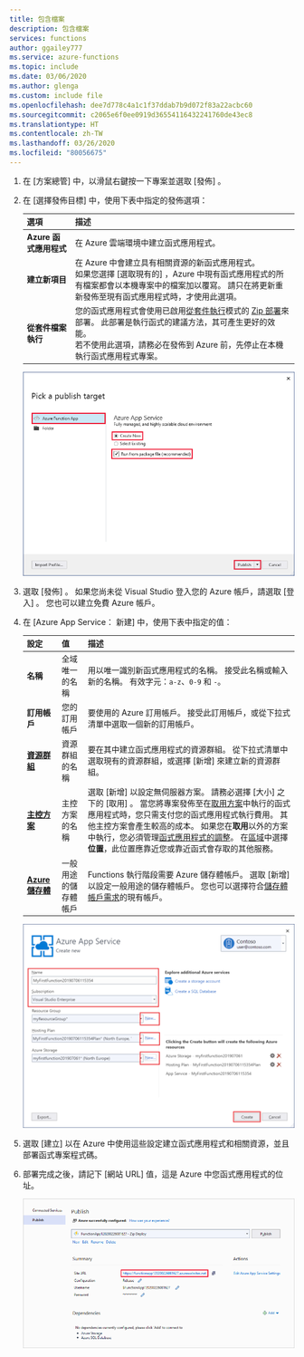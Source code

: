 ```yaml
---
title: 包含檔案
description: 包含檔案
services: functions
author: ggailey777
ms.service: azure-functions
ms.topic: include
ms.date: 03/06/2020
ms.author: glenga
ms.custom: include file
ms.openlocfilehash: dee7d778c4a1c1f37ddab7b9d072f83a22acbc60
ms.sourcegitcommit: c2065e6f0ee0919d36554116432241760de43ec8
ms.translationtype: HT
ms.contentlocale: zh-TW
ms.lasthandoff: 03/26/2020
ms.locfileid: "80056675"
---
```

1. 在 [方案總管]  中，以滑鼠右鍵按一下專案並選取 [發佈]  。

2. 在 [選擇發佈目標]  中，使用下表中指定的發佈選項： 

    | 選項      | 描述                                |
    | ------------ |  -------------------------------------------------- |
    | **Azure 函式應用程式** | 在 Azure 雲端環境中建立函式應用程式。 | 
    | **建立新項目** | 在 Azure 中會建立具有相關資源的新函式應用程式。 <br/>如果您選擇 [選取現有的]  ，Azure 中現有函式應用程式的所有檔案都會以本機專案中的檔案加以覆寫。 請只在將更新重新發佈至現有函式應用程式時，才使用此選項。 |
    | **從套件檔案執行** | 您的函式應用程式會使用已啟用[從套件執行](../articles/azure-functions/run-functions-from-deployment-package.md)模式的 [Zip 部署](../articles/azure-functions/functions-deployment-technologies.md#zip-deploy)來部署。 此部署是執行函式的建議方法，其可產生更好的效能。 <br/>若不使用此選項，請務必在發佈到 Azure 前，先停止在本機執行函式應用程式專案。 |

    ![挑選發行目標](./media/functions-vstools-publish/functions-visual-studio-publish-profile.png)


3. 選取 [發佈]  。 如果您尚未從 Visual Studio 登入您的 Azure 帳戶，請選取 [登入]  。 您也可以建立免費 Azure 帳戶。

4. 在 [Azure App Service：  新建] 中，使用下表中指定的值：

    | 設定      | 值  | 描述                                |
    | ------------ |  ------- | -------------------------------------------------- |
    | **名稱** | 全域唯一的名稱 | 用以唯一識別新函式應用程式的名稱。 接受此名稱或輸入新的名稱。 有效字元：`a-z`、`0-9` 和 `-`。 |
    | **訂用帳戶** | 您的訂用帳戶 | 要使用的 Azure 訂用帳戶。 接受此訂用帳戶，或從下拉式清單中選取一個新的訂用帳戶。 |
    | **[資源群組](../articles/azure-resource-manager/management/overview.md)** | 資源群組的名稱 |  要在其中建立函式應用程式的資源群組。 從下拉式清單中選取現有的資源群組，或選擇 [新增]  來建立新的資源群組。|
    | **[主控方案](../articles/azure-functions/functions-scale.md)** | 主控方案的名稱 | 選取 [新增]  以設定無伺服器方案。 請務必選擇 [大小]  之下的 [取用]  。 當您將專案發佈至在[取用方案](../articles/azure-functions/functions-scale.md#consumption-plan)中執行的函式應用程式時，您只需支付您的函式應用程式執行費用。 其他主控方案會產生較高的成本。 如果您在**取用**以外的方案中執行，您必須管理[函式應用程式的調整](../articles/azure-functions/functions-scale.md)。 在[區域](https://azure.microsoft.com/regions/)中選擇 **位置**，此位置應靠近您或靠近函式會存取的其他服務。  |
    | **[Azure 儲存體](../articles/storage/common/storage-account-create.md)** | 一般用途的儲存體帳戶 | Functions 執行階段需要 Azure 儲存體帳戶。 選取 [新增]  以設定一般用途的儲存體帳戶。 您也可以選擇符合[儲存體帳戶需求](../articles/azure-functions/functions-scale.md#storage-account-requirements)的現有帳戶。  |

    ![建立 App Service 對話方塊](./media/functions-vstools-publish/functions-visual-studio-publish.png)

5. 選取 [建立]  以在 Azure 中使用這些設定建立函式應用程式和相關資源，並且部署函式專案程式碼。 

6. 部署完成之後，請記下 [網站 URL]  值，這是 Azure 中您函式應用程式的位址。

    ![發行成功訊息](./media/functions-vstools-publish/functions-visual-studio-publish-complete.png)

